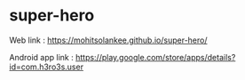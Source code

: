 # super-hero

Web link : 
https://mohitsolankee.github.io/super-hero/

Android app link : 
https://play.google.com/store/apps/details?id=com.h3ro3s.user

